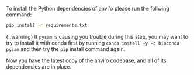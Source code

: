 To install the Python dependencies of anvi'o please run the follwing command:

``` bash
pip install -r requirements.txt
```

{:.warning}
If `pysam` is causing you trouble during this step, you may want to try to install it with conda first by running `conda install -y -c bioconda pysam` and then try the `pip` install command again.

Now you have the latest copy of the anvi'o codebase, and all of its dependencies are in place.